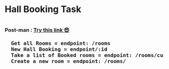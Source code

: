 <h1>Hall Booking Task<h1>

<h3>Post-man : <a href="https://universal-flare-909192.postman.co/workspace/My-Workspace~d3a87e20-658e-45ae-8e07-1eb54ebfb0c8/collection/32502752-e55942f2-0cbd-42b2-977c-716b99f2886f?action=share&creator=32502752">Try this link 😎</a><h3>

<pre>
  Get all Rooms = endpoint: /rooms
  New Hall Booking = endpoint/:id
  Take a list of Booked rooms = endpoint: /rooms/customer
  Create a new room = endpoint: /rooms/   
</pre>

